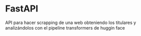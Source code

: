 # FastAPI
API para hacer scrapping de una web obteniendo los titulares y analizándolos con el pipeline transformers de huggin face

